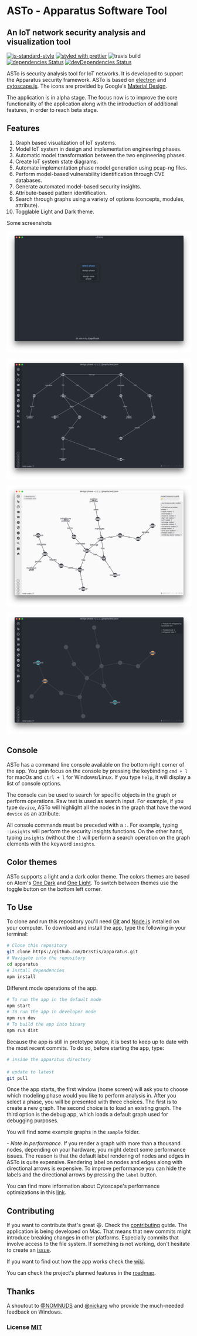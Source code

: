 # ASTo - Apparatus Software Tool

## An IoT network security analysis and visualization tool

[![js-standard-style](https://img.shields.io/badge/code%20style-standard-brightgreen.svg)](http://standardjs.com/)
[![styled with prettier](https://img.shields.io/badge/styled_with-prettier-ff69b4.svg)](https://github.com/prettier/prettier)
![travis build](https://travis-ci.org/Or3stis/apparatus.svg?branch=master)
[![dependencies Status](https://david-dm.org/or3stis/apparatus.svg)](https://david-dm.org/or3stis/apparatus)
[![devDependencies Status](https://david-dm.org/or3stis/apparatus/dev-status.svg)](https://david-dm.org/or3stis/apparatus?type=dev)

ASTo is security analysis tool for IoT networks. It is developed to support the Apparatus security framework. ASTo is based on
[electron](http://electron.atom.io/) and
[cytoscape.js](http://js.cytoscape.org/). The icons are provided by Google's [Material Design](https://material.io/icons/).

The application is in alpha stage. The focus now is to improve the core functionality of the application along with the introduction of additional features, in order to reach beta stage.

## Features

1. Graph based visualization of IoT systems.
1. Model IoT system in design and implementation engineering phases.
1. Automatic model transformation between the two engineering phases.
1. Create IoT system state diagrams.
1. Automate implementation phase model generation using pcap-ng files.
1. Perform model-based vulnerability identification through CVE databases.
1. Generate automated model-based security insights.
1. Attribute-based pattern identification.
1. Search through graphs using a variety of options (concepts, modules, attribute).
1. Togglable Light and Dark theme.

Some screenshots

![asto home](https://raw.githubusercontent.com/Or3stis/apparatus/master/assets/screenShot1.png)

![asto UI 1](https://raw.githubusercontent.com/Or3stis/apparatus/master/assets/screenShot2.png)

![asto UI 2](https://raw.githubusercontent.com/Or3stis/apparatus/master/assets/screenShot3.png)

![asto UI 2](https://raw.githubusercontent.com/Or3stis/apparatus/master/assets/screenShot4.png)

## Console

ASTo has a command line console available on the bottom right corner of the app. You gain focus on the console by pressing the keybinding `cmd + l` for macOs and `ctrl + l` for Windows/Linux. If you type `help`, it will display a list of console options.

The console can be used to search for specific objects in the graph or perform operations. Raw text is used as search input. For example, if you type `device`, ASTo will highlight all the nodes in the graph that have the word `device` as an attribute.

All console commands must be preceded with a `:`. For example, typing `:insights` will perform the security insights functions. On the other hand, typing `insights` (without the `:`) will perform a search operation on the graph elements with the keyword `insights`.

## Color themes

ASTo supports a light and a dark color theme. The colors themes are based on Atom's [One Dark](https://github.com/atom/one-dark-syntax) and [One Light](https://github.com/atom/one-light-syntax).  To switch between themes use the toggle button on the bottom left corner.

## To Use

To clone and run this repository you'll need [Git](https://git-scm.com) and [Node.js](https://nodejs.org/en/download/) installed on your computer. To download and install the app, type the following in your terminal:

```bash
# Clone this repository
git clone https://github.com/Or3stis/apparatus.git
# Navigate into the repository
cd apparatus
# Install dependencies
npm install
```

Different mode operations of the app.

```bash
# To run the app in the default mode
npm start
# To run the app in developer mode
npm run dev
# To build the app into binary
npm run dist
```

Because the app is still in prototype stage, it is best to keep up to date with the most recent commits. To do so, before starting the app, type:

```bash
# inside the apparatus directory

# update to latest
git pull
```

Once the app starts, the first window (home screen) will ask you to choose which modeling phase would you like to perform analysis in. After you select a phase, you will be presented with three choices. The first is to create a new graph. The second choice is to load an existing graph. The third option is the debug app, which loads a default graph used for debugging purposes.

You will find some example graphs in the `sample` folder.

\- _Note in performance_. If you render a graph with more than a thousand nodes, depending on your hardware, you might detect some performance issues. The reason is that the default label rendering of nodes and edges in ASTo is quite expensive. Rendering label on nodes and edges along with directional arrows is expensive. To improve performance you can hide the labels and the directional arrows by pressing the `label` button.

You can find more information about Cytoscape's performance optimizations in this [link](http://js.cytoscape.org/#performance).

## Contributing

If you want to contribute that's great 😃. Check the [contributing](https://github.com/Or3stis/apparatus/blob/master/CONTRIBUTING.md) guide. The application is being developed on Mac. That means that new commits might introduce breaking changes in other platforms. Especially commits that involve access to the file system. If something is not working, don't hesitate to create an [issue](https://github.com/Or3stis/apparatus/issues).

If you want to find out how the app works check the [wiki](https://or3stis.github.io/apparatus/wiki).

You can check the project's planned features in the [roadmap](https://or3stis.github.io/apparatus/roadmap).

## Thanks

A shoutout to [@NOMNUDS](https://github.com/NOMNUDS) and [@nickarg](https://github.com/nickarg) who provide the much-needed feedback on Windows.

### License [MIT](LICENSE.md)
